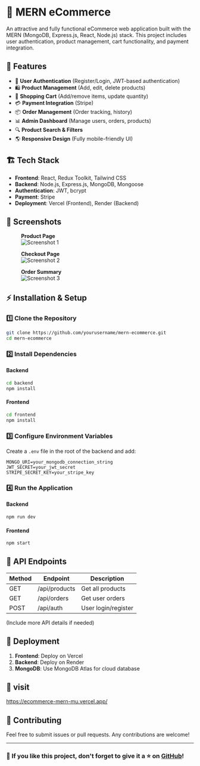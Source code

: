 # 🛒 MERN eCommerce

An attractive and fully functional eCommerce web application built with the MERN (MongoDB, Express.js, React, Node.js) stack. This project includes user authentication, product management, cart functionality, and payment integration.

## 🚀 Features

- 🔐 **User Authentication** (Register/Login, JWT-based authentication)
- 🛍 **Product Management** (Add, edit, delete products)
- 🛒 **Shopping Cart** (Add/remove items, update quantity)
- 💳 **Payment Integration** (Stripe)
- 📦 **Order Management** (Order tracking, history)
- 📊 **Admin Dashboard** (Manage users, orders, products)
- 🔍 **Product Search & Filters**
- 🌎 **Responsive Design** (Fully mobile-friendly UI)

## 🏗️ Tech Stack

- **Frontend**: React, Redux Toolkit, Tailwind CSS
- **Backend**: Node.js, Express.js, MongoDB, Mongoose
- **Authentication**: JWT, bcrypt
- **Payment**: Stripe
- **Deployment**: Vercel (Frontend), Render (Backend)

## 📸 Screenshots 

 <p align="center">
  <figure>
      <figcaption><b>Product Page</b></figcaption>
      <img src="https://github.com/user-attachments/assets/8b08098a-8ad2-4ed1-bc34-0b01474db458" alt="Screenshot 1" />
  </figure>
  <figure>
      <figcaption><b>Checkout Page</b></figcaption>
      <img src="https://github.com/user-attachments/assets/02672edf-f0f4-4dd3-85cc-3901eb8ed2f5" alt="Screenshot 2"  />
  </figure>
  <figure>
      <figcaption><b>Order Summary</b></figcaption>
      <img src="https://github.com/user-attachments/assets/279e2348-a0d9-46a8-b336-8bf52e154f61" alt="Screenshot 3" />
  </figure>
</p>


## ⚡ Installation & Setup

### 1️⃣ Clone the Repository
```bash
git clone https://github.com/yourusername/mern-ecommerce.git
cd mern-ecommerce
```

### 2️⃣ Install Dependencies
#### Backend
```bash
cd backend
npm install
```
#### Frontend
```bash
cd frontend
npm install
```

### 3️⃣ Configure Environment Variables
Create a `.env` file in the root of the backend and add:
```
MONGO_URI=your_mongodb_connection_string
JWT_SECRET=your_jwt_secret
STRIPE_SECRET_KEY=your_stripe_key
```

### 4️⃣ Run the Application
#### Backend
```bash
npm run dev
```
#### Frontend
```bash
npm start
```

## 🎯 API Endpoints

| Method | Endpoint       | Description          |
|--------|---------------|----------------------|
| GET    | /api/products | Get all products    |
| GET    | /api/orders   | Get user orders     |
| POST   | /api/auth     | User login/register |

(Include more API details if needed)

## 🚀 Deployment

1. **Frontend**: Deploy on Vercel
2. **Backend**: Deploy on Render
3. **MongoDB**: Use MongoDB Atlas for cloud database

## 🔗 visit 
https://ecommerce-mern-mu.vercel.app/

## 🤝 Contributing

Feel free to submit issues or pull requests. Any contributions are welcome!

 
---
### 🌟 If you like this project, don't forget to give it a ⭐ on [GitHub](https://github.com/Aryanpatel1066/ecommerce-mern)!
